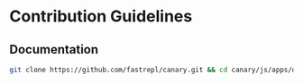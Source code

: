 # Contribution Guidelines

## Documentation

```bash
git clone https://github.com/fastrepl/canary.git && cd canary/js/apps/docs && npm i && npm run build && npm run dev
```
